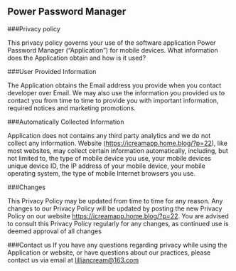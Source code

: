 ## **Power Password Manager**

###Privacy policy


This privacy policy governs your use of the software application Power Password Manager (“Application”) for mobile devices.
What information does the Application  obtain and how is it used?

###User Provided Information

The Application obtains the Email address you provide when you contact developer over Email. We may also use the information you provided us to contact you from time to time to provide you with important information, required notices and marketing promotions.

###Automatically Collected Information

Application does not contains any third party analytics and we do not collect any information. Website (https://icreamapp.home.blog/?p=22), like most websites, may collect certain information automatically, including, but not limited to, the type of mobile device you use, your mobile devices unique device ID, the IP address of your mobile device, your mobile operating system, the type of mobile Internet browsers you use.

###Changes

This Privacy Policy may be updated from time to time for any reason. Any changes to our Privacy Policy will be updated by posting the new Privacy Policy on our website https://icreamapp.home.blog/?p=22. You are advised to consult this Privacy Policy regularly for any changes, as continued use is deemed approval of all changes

###Contact us
If you have any questions regarding privacy while using the Application or website, or have questions about our practices, please contact us via email at lilliancream@163.com